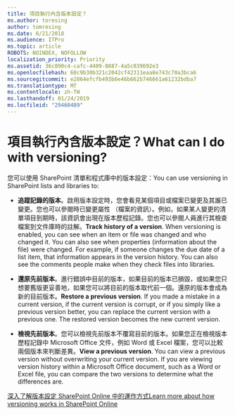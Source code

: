 ```yaml
---
title: 項目執行內含版本設定？
ms.author: toresing
author: tomresing
ms.date: 6/21/2018
ms.audience: ITPro
ms.topic: article
ROBOTS: NOINDEX, NOFOLLOW
localization_priority: Priority
ms.assetid: 36c890c4-cafc-4409-8887-4a5c039692e3
ms.openlocfilehash: 60c9b30b321c2042cf42311eaa8e743c70a3bca6
ms.sourcegitcommit: e2864efcfb493b6e46b662b746661a61232bdba7
ms.translationtype: MT
ms.contentlocale: zh-TW
ms.lasthandoff: 01/24/2019
ms.locfileid: "29460489"
---
```

# <a name="what-can-i-do-with-versioning"></a><span data-ttu-id="f686c-102">項目執行內含版本設定？</span><span class="sxs-lookup"><span data-stu-id="f686c-102">What can I do with versioning?</span></span>

<span data-ttu-id="f686c-103">您可以使用 SharePoint 清單和程式庫中的版本設定：</span><span class="sxs-lookup"><span data-stu-id="f686c-103">You can use versioning in SharePoint lists and libraries to:</span></span>
  
- <span data-ttu-id="f686c-p101">**追蹤記錄的版本**。啟用版本設定時，您會看見某個項目或檔案已變更及其誰已變更。您也可以參閱時已變更屬性 （檔案的資訊）。例如，如果某人變更的清單項目到期時，該資訊會出現在版本歷程記錄。您也可以參閱人員進行其檢查檔案到文件庫時的註解。</span><span class="sxs-lookup"><span data-stu-id="f686c-p101">**Track history of a version**. When versioning is enabled, you can see when an item or file was changed and who changed it. You can also see when properties (information about the file) were changed. For example, if someone changes the due date of a list item, that information appears in the version history. You can also see the comments people make when they check files into libraries.</span></span> 
    
- <span data-ttu-id="f686c-p102">**還原先前版本**。進行錯誤中目前的版本，如果目前的版本已損毀，或如果您只想要舊版更妥善地，如果您可以將目前的版本取代前一個。還原的版本會成為新的目前版本。</span><span class="sxs-lookup"><span data-stu-id="f686c-p102">**Restore a previous version**. If you made a mistake in a current version, if the current version is corrupt, or if you simply like a previous version better, you can replace the current version with a previous one. The restored version becomes the new current version.</span></span> 
    
- <span data-ttu-id="f686c-p103">**檢視先前版本**。您可以檢視先前版本不覆寫目前的版本。如果您正在檢視版本歷程記錄中 Microsoft Office 文件，例如 Word 或 Excel 檔案，您可以比較兩個版本來判斷差異。</span><span class="sxs-lookup"><span data-stu-id="f686c-p103">**View a previous version**. You can view a previous version without overwriting your current version. If you are viewing version history within a Microsoft Office document, such as a Word or Excel file, you can compare the two versions to determine what the differences are.</span></span> 
    
[<span data-ttu-id="f686c-115">深入了解版本設定 SharePoint Online 中的運作方式</span><span class="sxs-lookup"><span data-stu-id="f686c-115">Learn more about how versioning works in SharePoint Online</span></span>](https://go.microsoft.com/fwlink/?linkid=875710)
  

